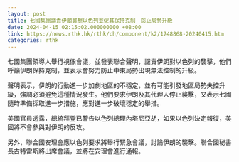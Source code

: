 ```yaml
---
layout: post
title: 七國集團譴責伊朗襲擊以色列並促其保持克制　防止局勢升級
date: 2024-04-15 02:15:02.000000000 +08:00
link: https://news.rthk.hk/rthk/ch/component/k2/1748868-20240415.htm
categories: rthk
---
```


七國集團領導人舉行視像會議，並發表聯合聲明，譴責伊朗對以色列的襲擊，他們呼籲伊朗保持克制，並表示會努力防止中東局勢出現無法控制的升級。

聲明表示，伊朗的行動進一步加劇地區的不穩定，並有可能引發地區局勢失控升級，強調必須避免這種情況發生。他們要求伊朗及其代理人停止襲擊，又表示七國隨時準備採取進一步措施，應對進一步破壞穩定的舉措。

美國官員透露，總統拜登已警告以色列總理內塔尼亞胡，如果以色列決定報復，美國將不會參與對伊朗的反攻。

另外，聯合國安理會應以色列要求將舉行緊急會議，討論伊朗的襲擊。聯合國秘書長古特雷斯將出席會議，並將在安理會進行通報。
